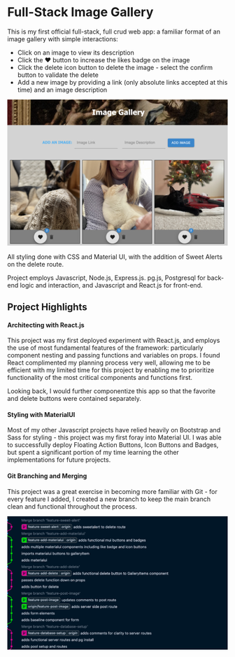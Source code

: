 # Full-Stack Image Gallery

This is my first official full-stack, full crud web app: a familiar format of an image gallery with simple interactions: 

- Click on an image to view its description
- Click the :heart: button to increase the likes badge on the image
- Click the delete icon button to delete the image - select the confirm button to validate the delete
- Add a new image by providing a link (only absolute links accepted at this time) and an image description

![gallery snip](wireframes/gallery-snip.png)

All styling done with CSS and Material UI, with the addition of Sweet Alerts on the delete route. 

Project employs Javascript, Node.js, Express.js. pg.js, Postgresql for back-end logic and interaction, and Javascript and React.js for front-end. 

## Project Highlights

#### Architecting with React.js

This project was my first deployed experiment with React.js, and employs the use of most fundamental features of the framework: particularly component nesting and passing functions and variables on props. I found React complimented my planning process very well, allowing me to be efficient with my limited time for this project by enabling me to prioritize functionality of the most critical components and functions first. 

Looking back, I would further componentize this app so that the favorite and delete buttons were contained separately.  

#### Styling with MaterialUI

Most of my other Javascript projects have relied heavily on Bootstrap and Sass for styling - this project was my first foray into Material UI. I was able to successfully deploy Floating Action Buttons, Icon Buttons and Badges, but spent a significant portion of my time learning the other implementations for future projects. 

#### Git Branching and Merging

This project was a great exercise in becoming more familiar with Git - for every feature I added, I created a new branch to keep the main branch clean and functional throughout the process.

![git branching](wireframes/git-branching.png)